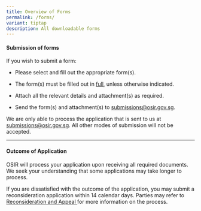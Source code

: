 ```yaml
---
title: Overview of Forms
permalink: /forms/
variant: tiptap
description: All downloadable forms
---
```

<h4><strong>Submission of forms</strong></h4>
<p>If you wish to submit a form:</p>
<ul data-tight="true" class="tight">
<li>
<p>Please select and fill out the appropriate form(s).</p>
</li>
<li>
<p>The form(s) must be filled out in <u>full</u>, unless otherwise indicated.</p>
</li>
<li>
<p>Attach all the relevant details and attachment(s) as required.</p>
</li>
<li>
<p>Send the form(s) and attachment(s) to <a href="mailto:submissions@osir.gov.sg" rel="noopener noreferrer nofollow" target="_blank">submissions@osir.gov.sg</a>.</p>
</li>
</ul>
<p>We are only able to process the application that is sent to us at <a href="mailto:submissions@osir.gov.sg" rel="noopener noreferrer nofollow" target="_blank">submissions@osir.gov.sg</a>.
All other modes of submission will not be accepted.</p>
<hr>
<h4><strong>Outcome of Application</strong></h4>
<p>OSIR will process your application upon receiving all required documents.
We seek your understanding that some applications may take longer to process.&nbsp;</p>
<p>If you are dissatisfied with the outcome of the application, you may submit
a reconsideration application within 14 calendar days. Parties may refer
to <a href="/about-sira/reconsideration-and-appeal" rel="noopener noreferrer nofollow" target="_blank">Reconsideration and Appeal </a>for
more information on the process.</p>